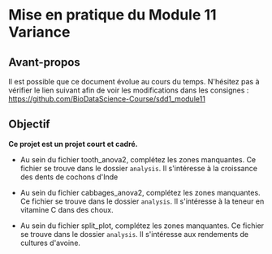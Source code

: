 # Mise en pratique du Module 11 Variance

## Avant-propos

Il est possible que ce document évolue au cours du temps. N'hésitez pas à vérifier le lien suivant afin de voir les modifications dans les consignes : <https://github.com/BioDataScience-Course/sdd1_module11>

## Objectif

**Ce projet est un projet court et cadré.** 

- Au sein du fichier tooth_anova2, complétez les zones manquantes. Ce fichier se trouve dans le dossier `analysis`. Il s'intéresse à la croissance des dents de cochons d'Inde

- Au sein du fichier cabbages_anova2, complétez les zones manquantes. Ce fichier se trouve dans le dossier `analysis`. Il s'intéresse à la teneur en vitamine C dans des choux.

- Au sein du fichier split_plot, complétez les zones manquantes. Ce fichier se trouve dans le dossier `analysis`. Il s'intéresse aux rendements de cultures d'avoine.


